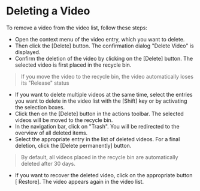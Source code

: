 # Deleting a Video

To remove a video from the video list, follow these steps:

* Open the context menu of the video entry, which you want to delete.
* Then click the [Delete] button. The confirmation dialog "Delete Video" is displayed.
* Confirm the deletion of the video by clicking on the [Delete] button. The selected video is first placed in the recycle bin.

> If you move the video to the recycle bin, the video automatically loses its "Release" status

* If you want to delete multiple videos at the same time, select the entries you want to delete in the video list with the [Shift] key or by activating the selection boxes.
* Click then on the [Delete] button in the actions toolbar. The selected videos will be moved to the recycle bin.
* In the navigation bar, click on "Trash". You will be redirected to the overview of all deleted items. 
* Select the appropriate entry in the list of deleted videos. For a final deletion, click the [Delete permanently] button.
> By default, all videos placed in the recycle bin are automatically deleted after 30 days.
* If you want to recover the deleted video, click on the appropriate button [ Restore]. The video appears again in the video list.
